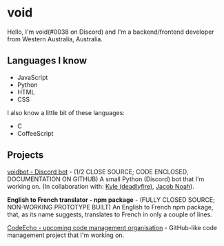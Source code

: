 # void  
Hello, I'm void(#0038 on Discord) and I'm a backend/frontend developer from Western Australia, Australia.

## Languages I know  
- JavaScript  
- Python  
- HTML
- CSS

I also know a little bit of these languages:  
- C
- CoffeeScript

## Projects  
[voidbot - Discord bot](https://github.com/ry0id/voidbot) - (1/2 CLOSE SOURCE; CODE ENCLOSED, DOCUMENTATION ON GITHUB) A small Python (Discord) bot that I'm working on. (In collaboration with: [Kyle (deadlyfire)](https://github.com/x8e), [Jacob Noah](https://github.com/Jacob-Noah)).

**English to French translator - npm package** - (FULLY CLOSED SOURCE; NON-WORKING PROTOTYPE BUILT) An English to French npm package, that, as its name suggests, translates to French in only a couple of lines.

[CodeEcho - upcoming code management organisation](https://github.com/code-echo) - GitHub-like code management project that I'm working on.
